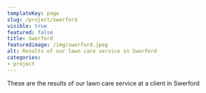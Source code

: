 ```yaml
---
templateKey: page
slug: /project/swerford
visible: true
featured: false
title: Swerford
featuredimage: /img/swerford.jpeg
alt: Results of our lawn care service in Swerford
categories:
- project
---
```

These are the results of our lawn care service at a client in Swerford


